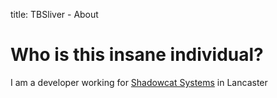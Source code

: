 title: TBSliver - About

# Who is this insane individual?

I am a developer working for [Shadowcat Systems][1] in Lancaster

[1]: http://shadow.cat "Shadowcat Systems Limited"
